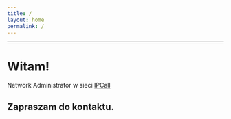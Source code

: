 ```yaml
---
title: /
layout: home
permalink: /
---
```

---

# Witam!
Network Administrator w sieci [IPCall ](https://ipcall.pl)

Zapraszam do kontaktu.
---

